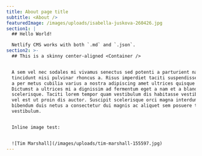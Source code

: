 ```yaml
---
title: About page title
subtitle: <About />
featuredImage: /images/uploads/isabella-juskova-260426.jpg
section1: |
  ## Hello World!

  Netlify CMS works with both `.md` and `.json`.
section2: >-
  ## This is a skinny center-aligned <Container />


  A sem vel nec sodales mi vivamus senectus sed potenti a parturient nascetur
  tincidunt nisi pulvinar rhoncus a. Risus imperdiet taciti suspendisse facilisi
  a per metus cubilia varius a nostra adipiscing amet ultrices quisque ac mi a.
  Dictumst a ultrices mi a dignissim ad fermentum eget a nam et a blandit
  scelerisque. Taciti lorem tempor quam vestibulum dis habitasse vestibulum diam
  vel est ut proin dis auctor. Suscipit scelerisque orci magna interdum vel
  bibendum duis netus a consectetur dui magnis ac aliquet sem posuere tincidunt
  vestibulum.


  Inline image test:


  ![Tim Marshall](/images/uploads/tim-marshall-155597.jpg)
---
```


